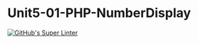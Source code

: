 # Unit5-01-PHP-NumberDisplay
[![GitHub's Super Linter](https://github.com/ICS20-Programming-BenT/Unit5-01-PHP-NumberDisplay/workflows/GitHub's%20Super%20Linter/badge.svg)](https://github.com/ICS20-Programming-BenT/Unit5-01-PHP-NumberDisplay/actions)